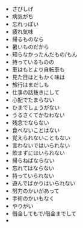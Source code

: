 - さびしげ
- 病気がち
- 忘れっぽい
- 疲れ気味
- 帰るものなら
- 暑いものだから
- 知らなかったんだもの/もん
- 持っているものの
- 車はもとより自転車も
- 見た目はともかく味は
- 旅行はまだしも
- 仕事の話抜きにして
- 心配でたまらない
- ひまでしょうがない
- うるさくてかなわない
- 残念でならない
- 食べないことはない
- 覚えられないこともない
- 言わないではいられない
- 飲まずにはいられない
- 帰らねばならない
- 忘れてはならない
- 持っていられない
- 遊んでばかりはいられない
- 努力のかいがあって
- 手術のかいもなく
- やりがい
- 借金してもで/借金までして
- 